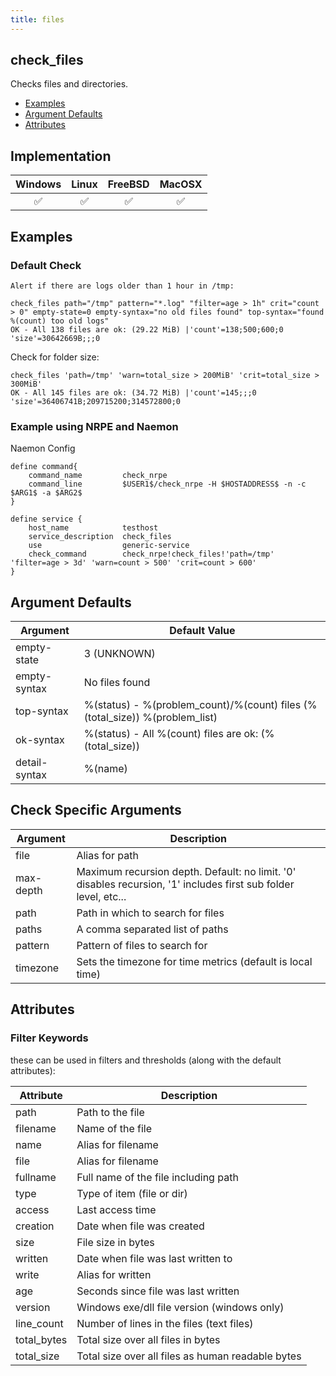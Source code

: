```yaml
---
title: files
---
```


## check_files

Checks files and directories.

- [Examples](#examples)
- [Argument Defaults](#argument-defaults)
- [Attributes](#attributes)

## Implementation

| Windows            | Linux              | FreeBSD            | MacOSX             |
|:------------------:|:------------------:|:------------------:|:------------------:|
| :white_check_mark: | :white_check_mark: | :white_check_mark: | :white_check_mark: |

## Examples

### Default Check

    Alert if there are logs older than 1 hour in /tmp:

    check_files path="/tmp" pattern="*.log" "filter=age > 1h" crit="count > 0" empty-state=0 empty-syntax="no old files found" top-syntax="found %(count) too old logs"
    OK - All 138 files are ok: (29.22 MiB) |'count'=138;500;600;0 'size'=30642669B;;;0

Check for folder size:

    check_files 'path=/tmp' 'warn=total_size > 200MiB' 'crit=total_size > 300MiB'
    OK - All 145 files are ok: (34.72 MiB) |'count'=145;;;0 'size'=36406741B;209715200;314572800;0

### Example using NRPE and Naemon

Naemon Config

    define command{
        command_name         check_nrpe
        command_line         $USER1$/check_nrpe -H $HOSTADDRESS$ -n -c $ARG1$ -a $ARG2$
    }

    define service {
        host_name            testhost
        service_description  check_files
        use                  generic-service
        check_command        check_nrpe!check_files!'path=/tmp' 'filter=age > 3d' 'warn=count > 500' 'crit=count > 600'
    }

## Argument Defaults

| Argument      | Default Value                                                               |
| ------------- | --------------------------------------------------------------------------- |
| empty-state   | 3 (UNKNOWN)                                                                 |
| empty-syntax  | No files found                                                              |
| top-syntax    | %(status) - %(problem_count)/%(count) files (%(total_size)) %(problem_list) |
| ok-syntax     | %(status) - All %(count) files are ok: (%(total_size))                      |
| detail-syntax | %(name)                                                                     |

## Check Specific Arguments

| Argument  | Description                                                                                               |
| --------- | --------------------------------------------------------------------------------------------------------- |
| file      | Alias for path                                                                                            |
| max-depth | Maximum recursion depth. Default: no limit. '0' disables recursion, '1' includes first sub folder level, etc... |
| path      | Path in which to search for files                                                                         |
| paths     | A comma separated list of paths                                                                           |
| pattern   | Pattern of files to search for                                                                            |
| timezone  | Sets the timezone for time metrics (default is local time)                                                |

## Attributes

### Filter Keywords

these can be used in filters and thresholds (along with the default attributes):

| Attribute   | Description                                       |
| ----------- | ------------------------------------------------- |
| path        | Path to the file                                  |
| filename    | Name of the file                                  |
| name        | Alias for filename                                |
| file        | Alias for filename                                |
| fullname    | Full name of the file including path              |
| type        | Type of item (file or dir)                        |
| access      | Last access time                                  |
| creation    | Date when file was created                        |
| size        | File size in bytes                                |
| written     | Date when file was last written to                |
| write       | Alias for written                                 |
| age         | Seconds since file was last written               |
| version     | Windows exe/dll file version (windows only)       |
| line_count  | Number of lines in the files (text files)         |
| total_bytes | Total size over all files in bytes                |
| total_size  | Total size over all files as human readable bytes |
